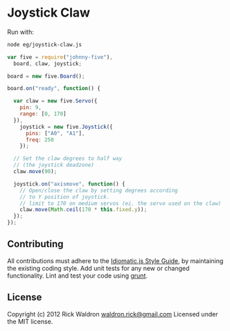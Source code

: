 # Joystick Claw

Run with:
```bash
node eg/joystick-claw.js
```


```javascript
var five = require("johnny-five"),
  board, claw, joystick;

board = new five.Board();

board.on("ready", function() {

  var claw = new five.Servo({
    pin: 9,
    range: [0, 170]
  }),
    joystick = new five.Joystick({
      pins: ["A0", "A1"],
      freq: 250
    });

  // Set the claw degrees to half way
  // (the joystick deadzone)
  claw.move(90);

  joystick.on("axismove", function() {
    // Open/close the claw by setting degrees according
    // to Y position of joystick.
    // limit to 170 on medium servos (ei. the servo used on the claw)
    claw.move(Math.ceil(170 * this.fixed.y));
  });
});

```













## Contributing
All contributions must adhere to the [Idiomatic.js Style Guide](https://github.com/rwldrn/idiomatic.js),
by maintaining the existing coding style. Add unit tests for any new or changed functionality. Lint and test your code using [grunt](https://github.com/cowboy/grunt).

## License
Copyright (c) 2012 Rick Waldron <waldron.rick@gmail.com>
Licensed under the MIT license.
